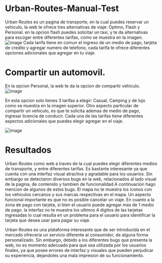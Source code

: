 # Urban-Routes-Manual-Test
Urban Routes es un pagina de transporte, en la cual puedes reservar un vehiculo, la web te ofrece tres alternativas de viaje: Optimo, Flash y Personal.
en la opcion flash puedes solicitar un taxi, y te da alternativas para escoger entre diferentes tarifas, como se muestra en la imagen.
![image](https://github.com/user-attachments/assets/8bdb7edb-760b-4215-ae07-404fbab24d70)
Cada tarifa tiene en comun el ingreso de un medio de pago, tarjeta de credito y agregar numero de telefono, cada tarifa te ofrece diferentes opciones adicionales que agregar en tu viaje.

# Compartir un automovil.
En la opcion Personal, la web te da la opcion de compartir vehiculo.
![image](https://github.com/user-attachments/assets/551e7073-90a2-44bf-880a-b3a05503ff89)

En esta opcion solo tienes 3 tarifas a elegir: Casual, Camping y de lujo como se muestra en la imagen superior.
Otro aspecto particular de compartir un vehiculo, es que te solicita ademas de medio de pago, ingresar licencia de conducir.
Cada una de las tarifas tiene diferentes aspectos adicionales que puedes elegir agregar en el viaje.

![image](https://github.com/user-attachments/assets/58e1bdf2-9ba6-40dc-89f6-cfe7b573ae13)

# Resultados
Urban Routes como web a traves de la cual puedes elegir diferentes medios de transporte, y entre diferentes tarifas. Es bastante interesante ya que cuenta con una interfaz visual atractiva y agradable para los usuarios.
Sin embargo se detectaron diversos bugs en la web, relacionados al lado visual de la pagina, de contenido y tambien de funcionalidad.A continuacion hago mencion de algunos de estos bugs. 
El mapa no te muestra los iconos con los vehiculos cercanos y sus marcas respectivas en el mapa.
Un aspecto funcional importante es que no es posible cancelar un viaje.
En cuanto a la zona de pago con tarjeta, si bien el usuario puede agregar mas de 1 medio de pago. la interfaz no te muestra los ultimos 4 digitos de las tarjetas ingresadas lo cual resulta en un problema para el usuario para identificar la tarjeta que desea usar para pagar su viaje.

Urban Routes es una plataforma interesante que de ser introducida en el mercado ofreceria un servicio diferente al consumidor, de alguna forma personalizado. Sin embargo, debido a los diferentes bugs que presenta la web, no es momento adecuado para que sea utilizada por los usuarios finales, ya que posee errores de interfaz y visuales que pueden perjudicar su experiencia, dejandoles una mala impresion de su funcionamiento.




